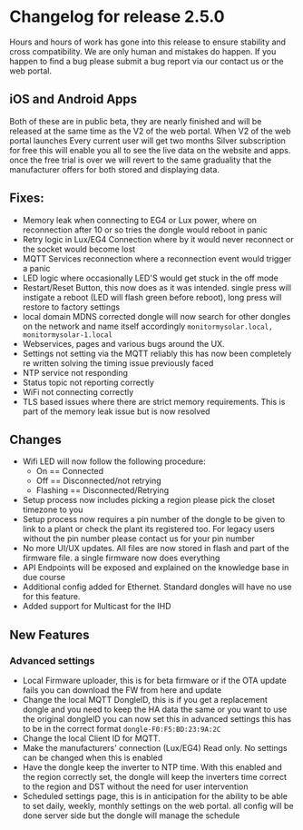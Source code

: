 # Changelog for release 2.5.0 
Hours and hours of work has gone into this release to ensure stability and cross compatibility. We are only human and mistakes do happen. If you happen to find a bug please submit a bug report via our contact us or the web portal.
## iOS and Android Apps 
Both of these are in public beta, they are nearly finished and will be released at the same time as the V2 of the web portal. When V2 of the web portal launches Every current user will get two months Silver subscription for free this will enable you all to see the live data on the website and apps. once the free trial is over we will revert to the same graduality that the manufacturer offers for both stored and displaying data.
## Fixes:
- Memory leak when connecting to EG4 or Lux power, where on reconnection after 10 or so tries the dongle would reboot in panic
- Retry logic in Lux/EG4 Connection where by it would never reconnect or the socket would become lost
- MQTT Services reconnection where a reconnection event would trigger a panic 
- LED logic where occasionally LED'S would get stuck in the off mode 
- Restart/Reset Button, this now does as it was intended. single press will instigate a reboot (LED will flash green before reboot), long press will restore to factory settings 
- local domain MDNS corrected dongle will now search for other dongles on the network and name itself accordingly ```monitormysolar.local, monitormysolar-1.local```
- Webservices, pages and various bugs around the UX. 
- Settings not setting via the MQTT reliably this has now been completely re written solving the timing issue previously faced 
- NTP service not responding 
- Status topic not reporting correctly 
- WiFi not connecting correctly 
- TLS based issues where there are strict memory requirements. This is part of the memory leak issue but is now resolved


## Changes 
- Wifi LED will now follow the following procedure: 
  - On == Connected 
  - Off == Disconnected/not retrying
  - Flashing == Disconnected/Retrying 
- Setup process now includes picking a region please pick the closet timezone to you
- Setup process now requires a pin number of the dongle to be given to link to a plant or check the plant its registered too. For legacy users without the pin number please contact us for your pin number
- No more UI/UX updates. All files are now stored in flash and part of the firmware file. a single firmware now does everything 
- API Endpoints will be exposed and explained on the knowledge base in due course 
- Additional config added for Ethernet. Standard dongles will have no use for this feature. 
- Added support for Multicast for the IHD 

## New Features 
### Advanced settings 
- Local Firmware uploader, this is for beta firmware or if the OTA update fails you can download the FW from here and update 
- Change the local MQTT DongleID, this is if you get a replacement dongle and you need to keep the HA data the same or you want to use the original dongleID you can now set this in advanced settings this has to be in the correct format ```dongle-F0:F5:BD:23:9A:2C```
- Change the local Client ID for MQTT. 
- Make the manufacturers' connection (Lux/EG4) Read only. No settings can be changed when this is enabled
- Have the dongle keep the inverter to NTP time. With this enabled and the region correctly set, the dongle will keep the inverters time correct to the region and DST without the need for user intervention
- Scheduled settings page, this is in anticipation for the ability to be able to set daily, weekly, monthly settings on the web portal. all config will be done server side but the dongle will manage the schedule 
